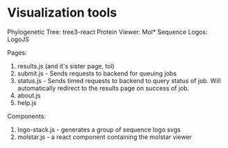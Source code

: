 # Visualization tools
Phylogenetic Tree: tree3-react
Protein Viewer: Mol*
Sequence Logos: LogoJS

Pages:
1. results.js (and it's sister page, tol)
2. submit.js - Sends requests to backend for queuing jobs
3. status.js - Sends timed requests to backend to query status of job. Will automatically redirect to the results page on success of job.
4. about.js
5. help.js

Components:
1. logo-stack.js - generates a group of sequence logo svgs
2. molstar.js - a react component containing the molstar viewer